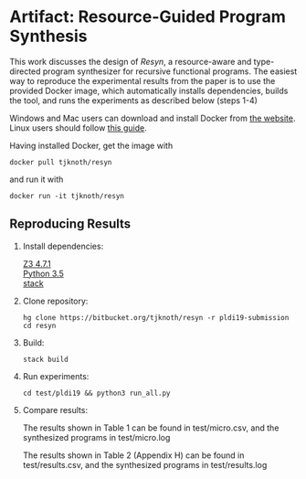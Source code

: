 # Artifact: Resource-Guided Program Synthesis

This work discusses the design of _Resyn_, a resource-aware and type-directed
program 
synthesizer for recursive functional programs.
The easiest way to reproduce the experimental results from the paper is to 
use the provided Docker image, which automatically installs dependencies,
builds the tool, and runs the experiments as described below (steps 1-4)

Windows and Mac users can download and install Docker from 
[the website](https://www.docker.com/products).
Linux users should follow 
[this guide](https://docs.docker.com/install/linux/docker-ee/ubuntu/).

Having installed Docker, get the image with 

```docker pull tjknoth/resyn``` 

and run it with 

```docker run -it tjknoth/resyn```

## Reproducing Results
1. Install dependencies:

    [Z3 4.7.1](https://github.com/Z3Prover/z3)  
    [Python 3.5](https://www.python.org/downloads/release/python-350/)  
    [stack](https://docs.haskellstack.org/en/stable/README/)  

2. Clone repository:

    ```hg clone https://bitbucket.org/tjknoth/resyn -r pldi19-submission```  
    ```cd resyn```

3. Build:

    ```stack build```

4. Run experiments:

    ```cd test/pldi19 && python3 run_all.py```

5. Compare results: 

    The results shown in Table 1 can be found in 
    test/micro.csv, and the synthesized programs
    in test/micro.log

    The results shown in Table 2 (Appendix H) can be
    found in test/results.csv, and the synthesized programs 
    in test/results.log



